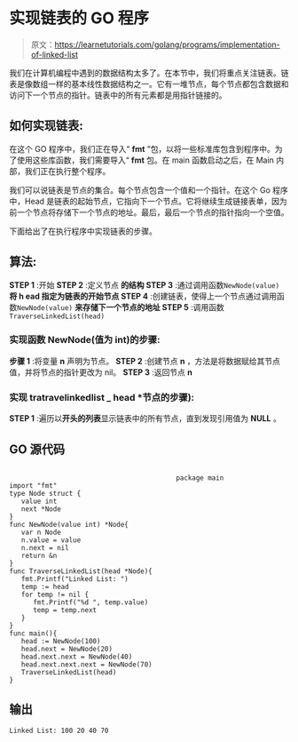 # 实现链表的 GO 程序

> 原文：<https://learnetutorials.com/golang/programs/implementation-of-linked-list>

我们在计算机编程中遇到的数据结构太多了。在本节中，我们将重点关注链表。链表是像数组一样的基本线性数据结构之一。它有一堆节点，每个节点都包含数据和访问下一个节点的指针。链表中的所有元素都是用指针链接的。

## 如何实现链表:

在这个 GO 程序中，我们正在导入“ **fmt** ”包，以将一些标准库包含到程序中。为了使用这些库函数，我们需要导入“ **fmt** 包。在 main 函数启动之后，在 Main 内部，我们正在执行整个程序。

我们可以说链表是节点的集合。每个节点包含一个值和一个指针。在这个 Go 程序中，Head 是链表的起始节点，它指向下一个节点。它将继续生成链接表单，因为前一个节点将存储下一个节点的地址。最后，最后一个节点的指针指向一个空值。

下面给出了在执行程序中实现链表的步骤。

## 算法:

**STEP 1** :开始
**STEP 2** :定义节点
**的结构 STEP 3** :通过调用函数`NewNode(value)`
**将 h **ead** 指定为链表的开始节点 STEP 4** :创建链表，使得上一个节点通过调用函数`NewNode(value)`
**来存储下一个节点的地址 STEP 5** :调用函数`TraverseLinkedList(head)`

### 实现函数 NewNode(值为 int)的步骤:

**步骤 1** :将变量 **n** 声明为节点。
**STEP 2** :创建节点 **n** ，方法是将数据赋给其节点值，并将节点的指针更改为 nil。
**STEP 3** :返回节点 **n**

### 实现 tratravelinkedlist _ head *节点的步骤):

**STEP 1** :遍历以**开头的列表**显示链表中的所有节点，直到发现引用值为 **NULL** 。

## GO 源代码

```

                                          package main
import "fmt"
type Node struct {
   value int
   next *Node
}
func NewNode(value int) *Node{
   var n Node
   n.value = value
   n.next = nil
   return &n
}
func TraverseLinkedList(head *Node){
   fmt.Printf("Linked List: ")
   temp := head
   for temp != nil {
      fmt.Printf("%d ", temp.value)
      temp = temp.next
   }
}
func main(){
   head := NewNode(100)
   head.next = NewNode(20)
   head.next.next = NewNode(40)
   head.next.next.next = NewNode(70)
   TraverseLinkedList(head)
} 

```

## 输出

```
Linked List: 100 20 40 70
```
